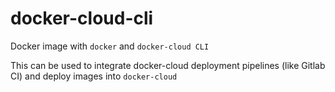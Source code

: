# docker-cloud-cli

Docker image with `docker` and `docker-cloud CLI`

This can be used to integrate docker-cloud deployment pipelines (like Gitlab CI) and deploy images into `docker-cloud`

